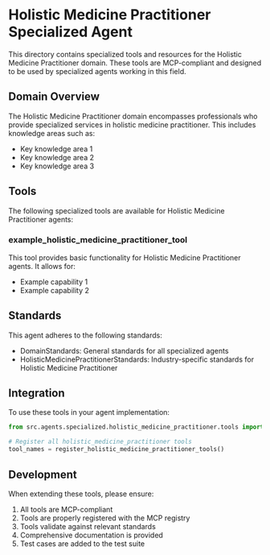 # Holistic Medicine Practitioner Specialized Agent

This directory contains specialized tools and resources for the Holistic Medicine Practitioner domain. These tools are MCP-compliant and designed to be used by specialized agents working in this field.

## Domain Overview

The Holistic Medicine Practitioner domain encompasses professionals who provide specialized services in holistic medicine practitioner. This includes knowledge areas such as:

- Key knowledge area 1
- Key knowledge area 2
- Key knowledge area 3

## Tools

The following specialized tools are available for Holistic Medicine Practitioner agents:

### example_holistic_medicine_practitioner_tool

This tool provides basic functionality for Holistic Medicine Practitioner agents. It allows for:

- Example capability 1
- Example capability 2

## Standards

This agent adheres to the following standards:

- DomainStandards: General standards for all specialized agents
- HolisticMedicinePractitionerStandards: Industry-specific standards for Holistic Medicine Practitioner

## Integration

To use these tools in your agent implementation:

```python
from src.agents.specialized.holistic_medicine_practitioner.tools import register_holistic_medicine_practitioner_tools

# Register all holistic_medicine_practitioner tools
tool_names = register_holistic_medicine_practitioner_tools()
```

## Development

When extending these tools, please ensure:

1. All tools are MCP-compliant
2. Tools are properly registered with the MCP registry
3. Tools validate against relevant standards
4. Comprehensive documentation is provided
5. Test cases are added to the test suite

